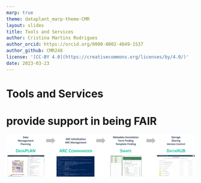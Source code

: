```yaml
---
marp: true
theme: dataplant_marp-theme-CMR
layout: slides
title: Tools and Services
author: Cristina Martins Rodrigues
author_orcid: https://orcid.org/0000-0002-4849-1537
author_github: CMR248
license: '[CC-BY 4.0](https://creativecommons.org/licenses/by/4.0/)'
date: 2023-03-23
---
```


# Tools and Services
<h1>
<span>
provide support in being FAIR
</span>
</h1>

![bg w:1200](./../../img/Tools-and-Services_DataPLANT.png)
